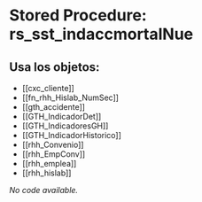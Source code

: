 # Stored Procedure: rs_sst_indaccmortalNue

## Usa los objetos:
- [[cxc_cliente]]
- [[fn_rhh_Hislab_NumSec]]
- [[gth_accidente]]
- [[GTH_IndicadorDet]]
- [[GTH_IndicadoresGH]]
- [[GTH_IndicadorHistorico]]
- [[rhh_Convenio]]
- [[rhh_EmpConv]]
- [[rhh_emplea]]
- [[rhh_hislab]]

*No code available.*
